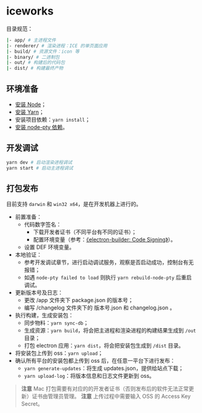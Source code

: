 # iceworks

目录规范：

```bash
|- app/ # 主进程文件
|- renderer/ # 渲染进程：ICE 的单页面应用
|- build/ # 资源文件：icon 等
|- binary/ # 二进制包
|- out/ # 构建后的代码包
|- dist/ # 构建最终产物
```

## 环境准备

- [安装 Node](https://nodejs.org/en/download/)；
- [安装 Yarn](https://yarnpkg.com/zh-Hant/docs/install)；
- 安装项目依赖：`yarn install`；
- [安装 node-pty 依赖](https://www.npmjs.com/package/node-pty#dependencies)。

## 开发调试

```bash
yarn dev # 启动渲染进程调试
yarn start # 启动主进程调试
```

## 打包发布

目前支持 `darwin` 和 `win32 x64`，是在开发机器上进行的。

- 前置准备：
    - 代码数字签名：
        - 下载开发者证书（不同平台有不同的证书）；
        - 配置环境变量（参考：[《electron-builder: Code Signing》](https://www.electron.build/code-signing)）。
    - 设置 DEF 环境变量。
- 本地验证：
    - 参考开发调试章节，进行启动调试服务，观察是否启动成功，控制台有无报错；
    - 如遇 `node-pty failed to load` 则执行 `yarn rebuild-node-pty` 后重启调试。
- 更新版本号及日志：
    - 更改 /app 文件夹下 package.json 的版本号；
    - 编写 /changelog 文件夹下的 版本号.json 和 changelog.json 。
- 执行构建，生成安装包：
    - 同步物料：`yarn sync-db`；
    - 生成资源：`yarn build`，将会把主进程和渲染进程的构建结果生成到 `/out` 目录；
    - 打包 electron 应用：`yarn dist`，将会把安装包生成到 `/dist` 目录。
- 将安装包上传到 oss：`yarn upload`；
- 确认所有平台的安装包都上传到 oss 后，在任意一平台下进行发布：
  - `yarn generate-updates`：将生成 updates.json，提供给站点下载；
  - `yarn upload-log`：将版本信息和日志文件更新到 oss。

> **注意** Mac 打包需要有对应的的开发者证书（否则发布后的软件无法正常更新）证书由管理员管理。
> **注意** 上传过程中需要输入 OSS 的 Access Key Secret。
